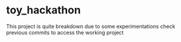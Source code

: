 # toy_hackathon
This project is quite breakdown due to some experimentations 
check previous commits to access the working project 
